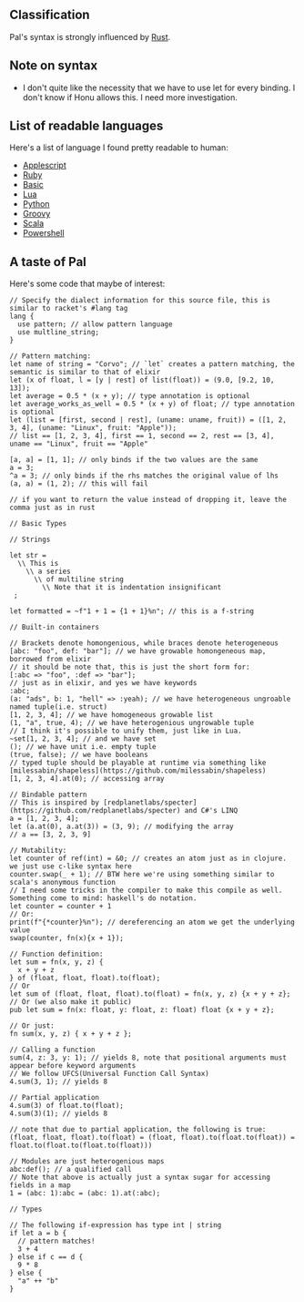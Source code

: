 ## Classification
Pal's syntax is strongly influenced by [Rust](https://www.rust-lang.org/).

## Note on syntax
- I don't quite like the necessity that we have to use let for every binding. I don't know if Honu allows this. I need more investigation.

## List of readable languages

Here's a list of language I found pretty readable to human:
- [Applescript](https://macosxautomation.com/applescript/)
- [Ruby](https://www.ruby-lang.org/)
- [Basic](https://en.wikipedia.org/wiki/BASIC)
- [Lua](https://www.lua.org/)
- [Python](https://www.python.org/)
- [Groovy](https://groovy-lang.org/)
- [Scala](https://www.scala-lang.org/)
- [Powershell](https://learn.microsoft.com/en-us/powershell/)

## A taste of Pal

Here's some code that maybe of interest: 

```
// Specify the dialect information for this source file, this is similar to racket's #lang tag
lang {
  use pattern; // allow pattern language
  use multline_string;
}

// Pattern matching:
let name of string = "Corvo"; // `let` creates a pattern matching, the semantic is similar to that of elixir
let (x of float, l = [y | rest] of list(float)) = (9.0, [9.2, 10, 13]);
let average = 0.5 * (x + y); // type annotation is optional
let average_works_as_well = 0.5 * (x + y) of float; // type annotation is optional
let (list = [first, second | rest], (uname: uname, fruit)) = ([1, 2, 3, 4], (uname: "Linux", fruit: "Apple"));
// list == [1, 2, 3, 4], first == 1, second == 2, rest == [3, 4], uname == "Linux", fruit == "Apple"

[a, a] = [1, 1]; // only binds if the two values are the same
a = 3;
^a = 3; // only binds if the rhs matches the original value of lhs
(a, a) = (1, 2); // this will fail

// if you want to return the value instead of dropping it, leave the comma just as in rust

// Basic Types

// Strings

let str = 
  \\ This is 
    \\ a series
      \\ of multiline string
        \\ Note that it is indentation insignificant
 ;

let formatted = ~f"1 + 1 = {1 + 1}%n"; // this is a f-string

// Built-in containers

// Brackets denote homongenious, while braces denote heterogeneous
[abc: "foo", def: "bar"]; // we have growable homongeneous map, borrowed from elixir
// it should be note that, this is just the short form for:
[:abc => "foo", :def => "bar"];
// just as in elixir, and yes we have keywords
:abc;
(a: "ads", b: 1, "hell" => :yeah); // we have heterogeneous ungroable named tuple(i.e. struct)
[1, 2, 3, 4]; // we have homogeneous growable list 
(1, "a", true, 4); // we have heterogenious ungrowable tuple
// I think it's possible to unify them, just like in Lua.   
~set[1, 2, 3, 4]; // and we have set
(); // we have unit i.e. empty tuple
(true, false); // we have booleans
// typed tuple should be playable at runtime via something like [milessabin/shapeless](https://github.com/milessabin/shapeless)
[1, 2, 3, 4].at(0); // accessing array 

// Bindable pattern
// This is inspired by [redplanetlabs/specter](https://github.com/redplanetlabs/specter) and C#'s LINQ
a = [1, 2, 3, 4];
let (a.at(0), a.at(3)) = (3, 9); // modifying the array
// a == [3, 2, 3, 9]

// Mutability:
let counter of ref(int) = &0; // creates an atom just as in clojure. we just use c-like syntax here
counter.swap(_ + 1); // BTW here we're using something similar to scala's anonymous function
// I need some tricks in the compiler to make this compile as well. Something come to mind: haskell's do notation.
let counter = counter + 1
// Or: 
print(f"{*counter}%n"); // dereferencing an atom we get the underlying value
swap(counter, fn(x){x + 1});

// Function definition: 
let sum = fn(x, y, z) {
  x + y + z
} of (float, float, float).to(float);
// Or
let sum of (float, float, float).to(float) = fn(x, y, z) {x + y + z};
// Or (we also make it public) 
pub let sum = fn(x: float, y: float, z: float) float {x + y + z};

// Or just:
fn sum(x, y, z) { x + y + z };

// Calling a function
sum(4, z: 3, y: 1); // yields 8, note that positional arguments must appear before keyword arguments
// We follow UFCS(Universal Function Call Syntax)
4.sum(3, 1); // yields 8

// Partial application
4.sum(3) of float.to(float);
4.sum(3)(1); // yields 8

// note that due to partial application, the following is true:
(float, float, float).to(float) = (float, float).to(float.to(float)) = float.to(float.to(float.to(float)))

// Modules are just heterogenious maps
abc:def(); // a qualified call
// Note that above is actually just a syntax sugar for accessing fields in a map
1 = (abc: 1):abc = (abc: 1).at(:abc);

// Types

// The following if-expression has type int | string
if let a = b {
  // pattern matches!
  3 + 4
} else if c == d {
  9 * 8
} else {
  "a" ++ "b"
}
```
